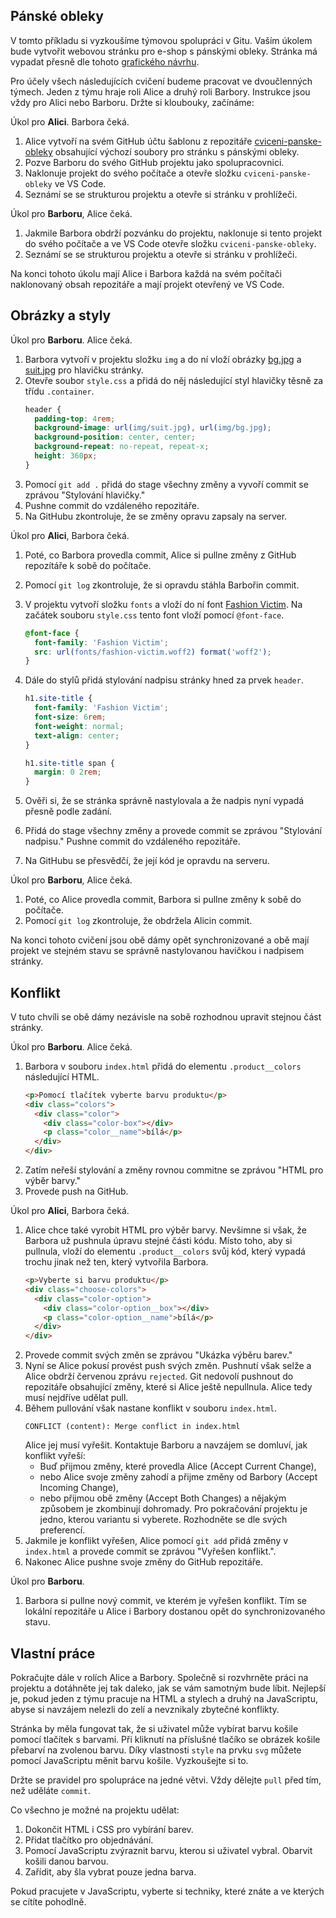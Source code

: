 ## Pánské obleky

V tomto příkladu si vyzkoušíme týmovou spolupráci v Gitu. Vaším úkolem bude vytvořit webovou stránku pro e-shop s pánskými obleky. Stránka má vypadat přesně dle tohoto [grafického návrhu](../images/layout.png).

Pro účely všech následujících cvičení budeme pracovat ve dvoučlenných týmech. Jeden z týmu hraje roli Alice a druhý roli Barbory. Instrukce jsou vždy pro Alici nebo Barboru. Držte si kloubouky, začínáme:

Úkol pro **Alici**. Barbora čeká.

1. Alice vytvoří na svém GitHub účtu šablonu z repozitáře [cviceni-panske-obleky](https://github.com/Czechitas-podklady-WEB/cviceni-panske-obleky) obsahující výchozí soubory pro stránku s pánskými obleky.
1. Pozve Barboru do svého GitHub projektu jako spolupracovnici.
1. Naklonuje projekt do svého počítače a otevře složku `cviceni-panske-obleky` ve VS Code.
1. Seznámí se se strukturou projektu a otevře si stránku v prohlížeči.

Úkol pro **Barboru**, Alice čeká.

1. Jakmile Barbora obdrží pozvánku do projektu, naklonuje si tento projekt do svého počítače a ve VS Code otevře složku `cviceni-panske-obleky`.
1. Seznámí se se strukturou projektu a otevře si stránku v prohlížeči.

Na konci tohoto úkolu mají Alice i Barbora každá na svém počítači naklonovaný obsah repozitáře a mají projekt otevřený ve VS Code.

## Obrázky a styly

Úkol pro **Barboru**. Alice čeká.

1. Barbora vytvoří v projektu složku `img` a do ní vloží obrázky [bg.jpg](../images/bg.jpg) a [suit.jpg](../images/suit.jpg) pro hlavičku stránky.
1. Otevře soubor `style.css` a přidá do něj následující styl hlavičky těsně za třídu `.container`.
   ```css
   header {
     padding-top: 4rem;
     background-image: url(img/suit.jpg), url(img/bg.jpg);
     background-position: center, center;
     background-repeat: no-repeat, repeat-x;
     height: 360px;
   }
   ```
1. Pomocí `git add .` přidá do stage všechny změny a vyvoří commit se zprávou "Stylování hlavičky."
1. Pushne commit do vzdáleného repozitáře.
1. Na GitHubu zkontroluje, že se změny opravu zapsaly na server.

Úkol pro **Alici**, Barbora čeká.

1. Poté, co Barbora provedla commit, Alice si pullne změny z GitHub repozítáře k sobě do počítače.
1. Pomocí `git log` zkontroluje, že si opravdu stáhla Barbořin commit.
1. V projektu vytvoří složku `fonts` a vloží do ní font [Fashion Victim](../fashion-victim.woff2). Na začátek souboru `style.css` tento font vloží pomocí `@font-face`.
   ```css
   @font-face {
     font-family: 'Fashion Victim';
     src: url(fonts/fashion-victim.woff2) format('woff2');
   }
   ```
1. Dále do stylů přidá stylování nadpisu stránky hned za prvek `header`.

   ```css
   h1.site-title {
     font-family: 'Fashion Victim';
     font-size: 6rem;
     font-weight: normal;
     text-align: center;
   }

   h1.site-title span {
     margin: 0 2rem;
   }
   ```

1. Ověři si, že se stránka správně nastylovala a že nadpis nyní vypadá přesně podle zadání.
1. Přidá do stage všechny změny a provede commit se zprávou "Stylování nadpisu." Pushne commit do vzdáleného repozitáře.
1. Na GitHubu se přesvědčí, že její kód je opravdu na serveru.

Úkol pro **Barboru**, Alice čeká.

1. Poté, co Alice provedla commit, Barbora si pullne změny k sobě do počítače.
1. Pomocí `git log` zkontroluje, že obdržela Alicin commit.

Na konci tohoto cvičení jsou obě dámy opět synchronizované a obě mají projekt ve stejném stavu se správně nastylovanou havičkou i nadpisem stránky.

## Konflikt

V tuto chvíli se obě dámy nezávisle na sobě rozhodnou upravit stejnou část stránky.

Úkol pro **Barboru**. Alice čeká.

1. Barbora v souboru `index.html` přidá do elementu `.product__colors` následující HTML.
   ```html
   <p>Pomocí tlačítek vyberte barvu produktu</p>
   <div class="colors">
     <div class="color">
       <div class="color-box"></div>
       <p class="color__name">bílá</p>
     </div>
   </div>
   ```
1. Zatím neřeší stylování a změny rovnou commitne se zprávou "HTML pro výběr barvy."
1. Provede push na GitHub.

Úkol pro **Alici**, Barbora čeká.

1. Alice chce také vyrobit HTML pro výběr barvy. Nevšimne si však, že Barbora už pushnula úpravu stejné části kódu. Místo toho, aby si pullnula, vloží do elementu `.product__colors` svůj kód, který vypadá trochu jinak než ten, který vytvořila Barbora.
   ```html
   <p>Vyberte si barvu produktu</p>
   <div class="choose-colors">
     <div class="color-option">
       <div class="color-option__box"></div>
       <p class="color-option__name">bílá</p>
     </div>
   </div>
   ```
1. Provede commit svých změn se zprávou "Ukázka výběru barev."
1. Nyní se Alice pokusí provést push svých změn. Pushnutí však selže a Alice obdrží červenou zprávu `rejected`. Git nedovolí pushnout do repozitáře obsahující změny, které si Alice ještě nepullnula. Alice tedy musí nejdříve udělat pull.
1. Během pullování však nastane konflikt v souboru `index.html`.
   ```
   CONFLICT (content): Merge conflict in index.html
   ```
   Alice jej musí vyřešit. Kontaktuje Barboru a navzájem se domluví, jak konflikt vyřeší:
   - Buď přijmou změny, které provedla Alice (Accept Current Change),
   - nebo Alice svoje změny zahodí a přijme změny od Barbory (Accept Incoming Change),
   - nebo přijmou obě změny (Accept Both Changes) a nějakým způsobem je zkombinují dohromady.
     Pro pokračování projektu je jedno, kterou variantu si vyberete. Rozhodněte se dle svých preferencí.
1. Jakmile je konflikt vyřešen, Alice pomocí `git add` přidá změny v `index.html` a provede commit se zprávou "Vyřešen konflikt.".
1. Nakonec Alice pushne svoje změny do GitHub repozitáře.

Úkol pro **Barboru**.

1. Barbora si pullne nový commit, ve kterém je vyřešen konflikt. Tím se lokální repozitáře u Alice i Barbory dostanou opět do synchronizovaného stavu.

## Vlastní práce

Pokračujte dále v rolích Alice a Barbory. Společně si rozvhrněte práci na projektu a dotáhněte jej tak daleko, jak se vám samotným bude líbit. Nejlepší je, pokud jeden z týmu pracuje na HTML a stylech a druhý na JavaScriptu, abyse si navzájem nelezli do zelí a nevznikaly zbytečné konflikty.

Stránka by měla fungovat tak, že si uživatel může vybírat barvu košile pomocí tlačítek s barvami. Při kliknutí na příslušné tlačíko se obrázek košile přebarví na zvolenou barvu. Díky vlastnosti `style` na prvku `svg` můžete pomocí JavaScriptu měnit barvu košile. Vyzkoušejte si to.

Držte se pravidel pro spolupráce na jedné větvi. Vždy dělejte `pull` před tím, než uděláte `commit`.

Co všechno je možné na projektu udělat:

1. Dokončit HTML i CSS pro vybírání barev.
1. Přidat tlačítko pro objednávání.
1. Pomocí JavaScriptu zvýraznit barvu, kterou si uživatel vybral. Obarvit košili danou barvou.
1. Zařídit, aby šla vybrat pouze jedna barva.

Pokud pracujete v JavaScriptu, vyberte si techniky, které znáte a ve kterých se cítíte pohodlně.
